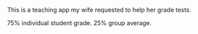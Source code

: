 This is a teaching app my wife requested to help her grade tests.

75% individual student grade.
25% group average.
